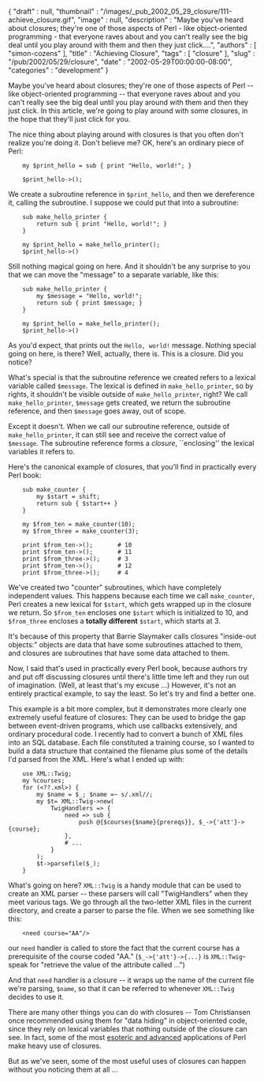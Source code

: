 {
   "draft" : null,
   "thumbnail" : "/images/_pub_2002_05_29_closure/111-achieve_closure.gif",
   "image" : null,
   "description" : "Maybe you've heard about closures; they're one of those aspects of Perl - like object-oriented programming - that everyone raves about and you can't really see the big deal until you play around with them and then they just click....",
   "authors" : [
      "simon-cozens"
   ],
   "title" : "Achieving Closure",
   "tags" : [
      "closure"
   ],
   "slug" : "/pub/2002/05/29/closure",
   "date" : "2002-05-29T00:00:00-08:00",
   "categories" : "development"
}





Maybe you've heard about closures; they're one of those aspects of Perl
-- like object-oriented programming -- that everyone raves about and you
can't really see the big deal until you play around with them and then
they just click. In this article, we're going to play around with some
closures, in the hope that they'll just click for you.

The nice thing about playing around with closures is that you often
don't realize you're doing it. Don't believe me? OK, here's an ordinary
piece of Perl:

        my $print_hello = sub { print "Hello, world!"; }

        $print_hello->();

We create a subroutine reference in `$print_hello`, and then we
dereference it, calling the subroutine. I suppose we could put that into
a subroutine:

        sub make_hello_printer {
            return sub { print "Hello, world!"; }
        }

        my $print_hello = make_hello_printer();
        $print_hello->()

Still nothing magical going on here. And it shouldn't be any surprise to
you that we can move the "message" to a separate variable, like this:

        sub make_hello_printer {
            my $message = "Hello, world!";
            return sub { print $message; }
        }

        my $print_hello = make_hello_printer();
        $print_hello->()

As you'd expect, that prints out the `Hello, world!` message. Nothing
special going on here, is there? Well, actually, there is. This is a
closure. Did you notice?

What's special is that the subroutine reference we created refers to a
lexical variable called `$message`. The lexical is defined in
`make_hello_printer`, so by rights, it shouldn't be visible outside of
`make_hello_printer`, right? We call `make_hello_printer`, `$message`
gets created, we return the subroutine reference, and then `$message`
goes away, out of scope.

Except it doesn't. When we call our subroutine reference, outside of
`make_hello_printer`, it can still see and receive the correct value of
`$message`. The subroutine reference forms a *closure*, \`\`enclosing''
the lexical variables it refers to.

Here's the canonical example of closures, that you'll find in
practically every Perl book:

        sub make_counter {
            my $start = shift;
            return sub { $start++ }
        }

        my $from_ten = make_counter(10);
        my $from_three = make_counter(3);

        print $from_ten->();       # 10
        print $from_ten->();       # 11
        print $from_three->();     # 3
        print $from_ten->();       # 12
        print $from_three->();     # 4

We've created two "counter" subroutines, which have completely
independent values. This happens because each time we call
`make_counter`, Perl creates a new lexical for `$start`, which gets
wrapped up in the closure we return. So `$from_ten` encloses one
`$start` which is initialized to 10, and `$from_three` encloses a
**totally different** `$start`, which starts at 3.

It's because of this property that Barrie Slaymaker calls closures
"inside-out objects:" objects are data that have some subroutines
attached to them, and closures are subroutines that have some data
attached to them.

Now, I said that's used in practically every Perl book, because authors
try and put off discussing closures until there's little time left and
they run out of imagination. (Well, at least that's my excuse ...)
However, it's not an entirely practical example, to say the least. So
let's try and find a better one.

This example is a bit more complex, but it demonstrates more clearly one
extremely useful feature of closures: They can be used to bridge the gap
between event-driven programs, which use callbacks extensively, and
ordinary procedural code. I recently had to convert a bunch of XML files
into an SQL database. Each file constituted a training course, so I
wanted to build a data structure that contained the filename plus some
of the details I'd parsed from the XML. Here's what I ended up with:

        use XML::Twig;
        my %courses;
        for (<??.xml>) {
            my $name = $_; $name =~ s/.xml//;
            my $t= XML::Twig->new( 
                TwigHandlers => {
                    need => sub { 
                        push @{$courses{$name}{prereqs}}, $_->{'att'}->{course};
                    },
                    # ...
                }
            );
            $t->parsefile($_);
        }

What's going on here? `XML::Twig` is a handy module that can be used to
create an XML parser -- these parsers will call "TwigHandlers" when they
meet various tags. We go through all the two-letter XML files in the
current directory, and create a parser to parse the file. When we see
something like this:

        <need course="AA"/>

our `need` handler is called to store the fact that the current course
has a prerequisite of the course coded "AA." (`$_->{'att'}->{...}` is
`XML::Twig`-speak for "retrieve the value of the attribute called ...")

And that `need` handler is a closure -- it wraps up the name of the
current file we're parsing, `$name`, so that it can be referred to
whenever `XML::Twig` decides to use it.

There are many other things you can do with closures -- Tom Christiansen
once recommended using them for "data hiding" in object-oriented code,
since they rely on lexical variables that nothing outside of the closure
can see. In fact, some of the most [esoteric and
advanced](http://perl.plover.com/lambda/tpj.html) applications of Perl
make heavy use of closures.

But as we've seen, some of the most useful uses of closures can happen
without you noticing them at all ...


